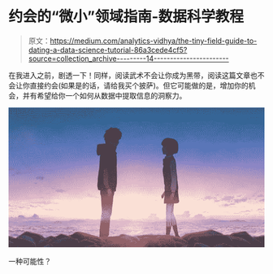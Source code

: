 # 约会的“微小”领域指南-数据科学教程

> 原文：<https://medium.com/analytics-vidhya/the-tiny-field-guide-to-dating-a-data-science-tutorial-86a3cede4cf5?source=collection_archive---------14----------------------->

在我进入之前，剧透一下！同样，阅读武术不会让你成为黑带，阅读这篇文章也不会让你直接约会(如果是的话，请给我买个披萨)。但它可能做的是，增加你的机会，并有希望给你一个如何从数据中提取信息的洞察力。

![](img/24c7b0ea783218948287d0cdececd719.png)

一种可能性？
